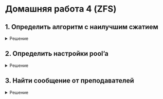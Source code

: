  # Домашняя работа 4 (ZFS)
 ## 1. Определить алгоритм с наилучшим сжатием
<details>
 <summary>Решение</summary>
 Создаем 5 файловых систем по названиям алгоритмов сжатия:

    [root@server ~]# zfs create storage/lzjb
    [root@server ~]# zfs create storage/gzip
    [root@server ~]# zfs create storage/zle
    [root@server ~]# zfs create storage/lz4
    [root@server ~]# zfs create storage/gzip-N
    [root@server ~]# zfs list
    NAME             USED  AVAIL     REFER  MOUNTPOINT
    storage          266K   832M     29.5K  /storage
    storage/gzip      24K   832M       24K  /storage/gzip
    storage/gzip-N    24K   832M       24K  /storage/gzip-N
    storage/lz4       24K   832M       24K  /storage/lz4
    storage/lzjb      24K   832M       24K  /storage/lzjb
    storage/zle       24K   832M       24K  /storage/zle
    [root@server ~]#

Применяем к каждо свой тип компрессии(в случае с gzip-N выбрал gzip-5):

    [root@server ~]# zfs set compression=lzjb /storage/lzjb
    cannot open '/storage/lzjb': leading slash in name
    [root@server ~]# zfs set compression=lzjb storage/lzjb
    [root@server ~]# zfs set compression=gzip storage/gzip
    [root@server ~]# zfs set compression=gzip-N storage/gzip-N
    cannot set property for 'storage/gzip-N': 'compression' must be one of 'on | off | lzjb | gzip | gzip-[1-9] | zle | lz4'
    [root@server ~]# zfs set compression=gzip-5 storage/gzip-N
    [root@server ~]# zfs set compression=lz4 storage/lz4
    [root@server ~]# zfs set compression=lzjb storage/lzjb
    [root@server ~]# zfs set compression=zle storage/zle
    [root@server ~]# zfs get compression
    NAME            PROPERTY     VALUE     SOURCE
    storage         compression  off       default
    storage/gzip    compression  gzip      local
    storage/gzip-N  compression  gzip-5    local
    storage/lz4     compression  lz4       local
    storage/lzjb    compression  lzjb      local
    storage/zle     compression  zle       local


Залили везде Войну и Мир:
    [root@server ~]# cp War_and_Peace.txt /storage/gzip/
    [root@server ~]# cp War_and_Peace.txt /storage/gzip-N
    [root@server ~]# cp War_and_Peace.txt /storage/lz4
    [root@server ~]# cp War_and_Peace.txt /storage/lzjb
    [root@server ~]# cp War_and_Peace.txt /storage/zle

Этого пока мало:

    [root@server ~]# zfs get compressratio
    NAME            PROPERTY       VALUE  SOURCE
    storage         compressratio  1.08x  -
    storage/gzip    compressratio  1.08x  -
    storage/gzip-N  compressratio  1.08x  -
    storage/lz4     compressratio  1.08x  -
    storage/lzjb    compressratio  1.07x  -
    storage/zle     compressratio  1.08x  -

Закачал на каждую ФС образ установки FreeBSD zfs get compressratio:

    storage/gzip    compressratio  2.83x  -
    storage/gzip-N  compressratio  2.81x  -
    storage/lz4     compressratio  2.14x  -
    storage/lzjb    compressratio  1.93x  -
    storage/zle     compressratio  1.27x  -


ИТОГО: Gzip показало лучшую степень сжатия.
ps: попробовал менять Gzip-N на 1 или 9, отличия не обнаружил...
</details>

## 2. Определить настройки pool’a
<details>
 <summary>Решение</summary>

#### Скачали и распаковали файл zfs_task1.tar.gz

    [root@server ~]# ls -l
    total 7124
    -rw-------. 1 root root    5166 Jun 11  2020 anaconda-ks.cfg
    -rw-------. 1 root root    5006 Jun 11  2020 original-ks.cfg
    -rw-r--r--. 1 root root 7275140 May 15 07:39 zfs_task1.tar.gz
    drwxr-xr-x. 2 root root      32 May 15  2020 zpoolexport

#### смотрим статус и имя пула:
    [root@server ~]# zpool import -d ${PWD}/zpoolexport/
    pool: otus
        id: 6554193320433390805
    state: ONLINE
    action: The pool can be imported using its name or numeric identifier.
    config:

            otus                         ONLINE
            mirror-0                   ONLINE
                /root/zpoolexport/filea  ONLINE
                /root/zpoolexport/fileb  ONLINE

#### импортируем пул:

    [root@server ~]# zpool import -d ${PWD}/zpoolexport/ otus
    [root@server ~]# zpool list
    NAME      SIZE  ALLOC   FREE  CKPOINT  EXPANDSZ   FRAG    CAP  DEDUP    HEALTH  ALTROOT
    otus      480M  2.18M   478M        -         -     0%     0%  1.00x    ONLINE  -
    storage   960M   420K   960M        -         -     5%     0%  1.00x    ONLINE  -


    [root@server ~]# zfs list
    NAME             USED  AVAIL     REFER  MOUNTPOINT
    otus            2.04M   350M       24K  /otus
    otus/hometask2  1.88M   350M     1.88M  /otus/hometask2
    storage          328K   832M       24K  /storage


#### значение recordsize:

    [root@server ~]# zfs get recordsize
    NAME            PROPERTY    VALUE    SOURCE
    otus            recordsize  128K     local
    otus/hometask2  recordsize  128K     inherited from otus
    storage         recordsize  128K     default

#### какое сжатие используется:

    [root@server ~]# zfs get compression
    NAME            PROPERTY     VALUE     SOURCE
    otus            compression  zle       local
    otus/hometask2  compression  zle       inherited from otus
    storage         compression  off       default

#### тип pool:

    [root@server ~]# zpool status
    pool: otus
    state: ONLINE
    scan: none requested
    config:

            NAME                         STATE     READ WRITE CKSUM
            otus                         ONLINE       0     0     0
            mirror-0                   ONLINE       0     0     0
                /root/zpoolexport/filea  ONLINE       0     0     0
                /root/zpoolexport/fileb  ONLINE       0     0     0

    errors: No known data errors

#### какая контрольная сумма используется:

    [root@server ~]# zfs get checksum
    NAME            PROPERTY  VALUE      SOURCE
    otus            checksum  sha256     local
    otus/hometask2  checksum  sha256     inherited from otus
    storage         checksum  on         default



 </details>


 ## 3. Найти сообщение от преподавателей
 <details>
 <summary>Решение</summary>

получил файл otus_task2.file
Восстановил локально:

    [root@server ~]# zfs receive otus/storage/task2 < otus_task2.file -F
    [root@server ~]# zfs list -t snapshot
    NAME                       USED  AVAIL     REFER  MOUNTPOINT
    otus/storage/task2@task2     0B      -     2.83M  -


Ищем нужный файл и читаем содержимое:

    [root@server ~]# find /otus/storage/task2 -name secret_message
    /otus/storage/task2/task1/file_mess/secret_message
    [root@server ~]# more /otus/storage/task2/task1/file_mess/secret_message
    https://github.com/sindresorhus/awesome


 </details>
